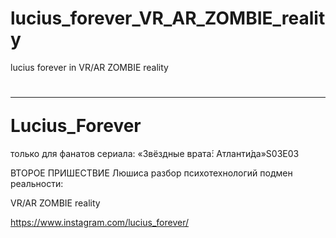 # lucius_forever_VR_AR_ZOMBIE_reality
lucius forever in VR/AR ZOMBIE reality


<h1><hr>Lucius_Forever</h1>

только для фанатов сериала: «Звёздные врата́: Атланти́да»S03E03 

ВТОРОЕ ПРИШЕСТВИЕ Люшиса разбор психотехнологий подмен реальности:

VR/AR ZOMBIE reality

https://www.instagram.com/lucius_forever/
